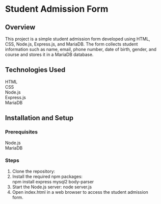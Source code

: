 # Student Admission Form
## Overview   
This project is a simple student admission form developed using HTML, CSS, Node.js, Express.js, and MariaDB. The form collects student information such as name, email, phone number, date of birth, gender, and course and stores it in a MariaDB database.  
## Technologies Used  
HTML  
CSS  
Node.js  
Express.js  
MariaDB  
## Installation and Setup  
### Prerequisites  
Node.js  
MariaDB  
### Steps  
1. Clone the repository:  
2. Install the required npm packages:  
npm install express mysql2 body-parser  
3. Start the Node.js server:  node server.js  
4. Open index.html in a web browser to access the student admission form.



